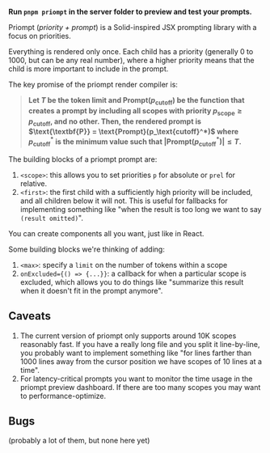 **Run `pnpm priompt` in the server folder to preview and test your prompts.**

Priompt (_priority + prompt_) is a Solid-inspired JSX prompting library with a focus on priorities.

Everything is rendered only once. Each child has a priority (generally 0 to 1000, but can be any real number), where a higher priority means that the child is more important to include in the prompt.

The key promise of the priompt render compiler is:

> **Let $T$ be the token limit and $\text{Prompt}(p_\text{cutoff})$ be the function that creates a prompt by including all scopes with priority $p_\text{scope} \geq p_\text{cutoff}$, and no other. Then, the rendered prompt is $\text{\textbf{P}} = \text{Prompt}(p_\text{cutoff}^*)$ where $p_\text{cutoff}^*$ is the minimum value such that $|\text{Prompt}(p_\text{cutoff}^*)| \leq T$.**

The building blocks of a priompt prompt are:

1. `<scope>`: this allows you to set priorities `p` for absolute or `prel` for relative.
2. `<first>`: the first child with a sufficiently high priority will be included, and all children below it will not. This is useful for fallbacks for implementing something like "when the result is too long we want to say `(result omitted)`".

You can create components all you want, just like in React.

Some building blocks we're thinking of adding:

1. `<max>`: specify a `limit` on the number of tokens within a scope
2. `onExcluded={() => {...}}`: a callback for when a particular scope is excluded, which allows you to do things like "summarize this result when it doesn't fit in the prompt anymore".

## Caveats

1. The current version of priompt only supports around 10K scopes reasonably fast. If you have a really long file and you split it line-by-line, you probably want to implement something like "for lines farther than 1000 lines away from the cursor position we have scopes of 10 lines at a time".
2. For latency-critical prompts you want to monitor the time usage in the priompt preview dashboard. If there are too many scopes you may want to performance-optimize.

## Bugs

(probably a lot of them, but none here yet)
